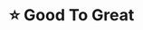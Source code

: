 ---
title: "⭐️ Good To Great"
description: '“Good is the enemy of great.”'
cover: "images/reading/good-to-great.jpeg"
publishDate: 2019-01-01
authors: "Jim Collins"
categories: ["business & leadership"]
status: 🟢
---